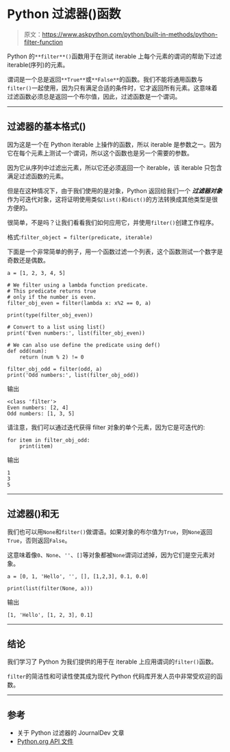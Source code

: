 # Python 过滤器()函数

> 原文：<https://www.askpython.com/python/built-in-methods/python-filter-function>

Python 的`**filter**()`函数用于在测试 iterable 上每个元素的谓词的帮助下过滤 iterable(序列)的元素。

谓词是一个总是返回`**True**`或`**False**`的函数。我们不能将通用函数与`filter()`一起使用，因为只有满足合适的条件时，它才返回所有元素。这意味着过滤函数必须总是返回一个布尔值，因此，过滤函数是一个谓词。

* * *

## 过滤器的基本格式()

因为这是一个在 Python iterable 上操作的函数，所以 iterable 是参数之一。因为它在每个元素上测试一个谓词，所以这个函数也是另一个需要的参数。

因为它从序列中过滤出元素，所以它还必须返回一个 iterable，该 iterable 只包含满足过滤函数的元素。

但是在这种情况下，由于我们使用的是对象，Python 返回给我们一个 ***过滤器对象*** 作为可迭代对象，这将证明使用类似`list()`和`dict()`的方法转换成其他类型是很方便的。

很简单，不是吗？让我们看看我们如何应用它，并使用`filter()`创建工作程序。

格式:`filter_object = filter(predicate, iterable)`

下面是一个非常简单的例子，用一个函数过滤一个列表，这个函数测试一个数字是奇数还是偶数。

```
a = [1, 2, 3, 4, 5]

# We filter using a lambda function predicate.
# This predicate returns true
# only if the number is even.
filter_obj_even = filter(lambda x: x%2 == 0, a)

print(type(filter_obj_even))

# Convert to a list using list()
print('Even numbers:', list(filter_obj_even))

# We can also use define the predicate using def()
def odd(num):
    return (num % 2) != 0

filter_obj_odd = filter(odd, a)
print('Odd numbers:', list(filter_obj_odd))

```

输出

```
<class 'filter'>
Even numbers: [2, 4]
Odd numbers: [1, 3, 5]

```

请注意，我们可以通过迭代获得 filter 对象的单个元素，因为它是可迭代的:

```
for item in filter_obj_odd:
    print(item)

```

输出

```
1
3
5

```

* * *

## 过滤器()和无

我们也可以用`None`和`filter()`做谓语。如果对象的布尔值为`True`，则`None`返回`True`，否则返回`False`。

这意味着像`0`、`None`、`''`、`[]`等对象都被`None`谓词过滤掉，因为它们是空元素对象。

```
a = [0, 1, 'Hello', '', [], [1,2,3], 0.1, 0.0]

print(list(filter(None, a)))

```

输出

```
[1, 'Hello', [1, 2, 3], 0.1]

```

* * *

## 结论

我们学习了 Python 为我们提供的用于在 iterable 上应用谓词的`filter()`函数。

`filter`的简洁性和可读性使其成为现代 Python 代码库开发人员中非常受欢迎的函数。

* * *

## 参考

*   关于 Python 过滤器的 JournalDev 文章
*   [Python.org API 文件](https://docs.python.org/3.8/library/functions.html#filter)
